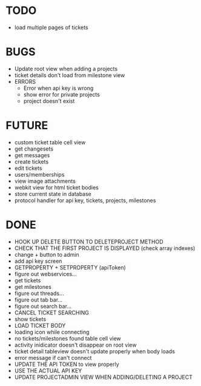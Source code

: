 # TODO
* load multiple pages of tickets

# BUGS
* Update root view when adding a projects
* ticket details don't load from milestone view
* ERRORS
	* Error when api key is wrong
	* show error for private projects
	* project doesn't exist

# FUTURE
* custom ticket table cell view
* get changesets
* get messages
* create tickets
* edit tickets
* users/memberships
* view image attachments
* webkit view for html ticket bodies
* store current state in database
* protocol handler for api key, tickets, projects, milestones

# DONE
* HOOK UP DELETE BUTTON TO DELETEPROJECT METHOD
* CHECK THAT THE FIRST PROJECT IS DISPLAYED (check array indexes)
* change + button to admin
* add api key screen
* GETPROPERTY + SETPROPERTY (apiToken)
* figure out webservices...
* get tickets
* get milestones
* figure out threads...
* figure out tab bar...
* figure out search bar...
* CANCEL TICKET SEARCHING
* show tickets
* LOAD TICKET BODY
* loading icon while connecting
* no tickets/milestones found table cell view
* activity inidicator doesn't disappear on root view
* ticket detail tableview doesn't update properly when body loads
* error message if can't connect
* UPDATE THE API TOKEN to view properly
* USE THE ACTUAL API KEY
* UPDATE PROJECTADMIN VIEW WHEN ADDING/DELETING A PROJECT
